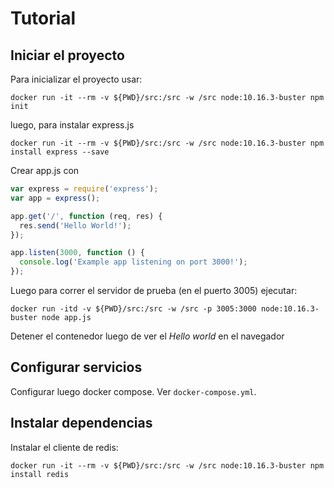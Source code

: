 
# Tutorial

## Iniciar el proyecto
Para inicializar el proyecto usar:

`docker run -it --rm -v ${PWD}/src:/src -w /src node:10.16.3-buster npm init`

luego, para instalar express.js

`docker run -it --rm -v ${PWD}/src:/src -w /src node:10.16.3-buster npm install express --save`


Crear app.js con

``` js
var express = require('express');
var app = express();

app.get('/', function (req, res) {
  res.send('Hello World!');
});

app.listen(3000, function () {
  console.log('Example app listening on port 3000!');
});
```

Luego para correr el servidor de prueba (en el puerto 3005) ejecutar:

`docker run -itd -v ${PWD}/src:/src -w /src -p 3005:3000 node:10.16.3-buster node app.js`

Detener el contenedor luego de ver el _Hello world_ en el navegador

## Configurar servicios

Configurar luego docker compose. Ver `docker-compose.yml`.

## Instalar dependencias

Instalar el cliente de redis:

`docker run -it --rm -v ${PWD}/src:/src -w /src node:10.16.3-buster npm install redis`
